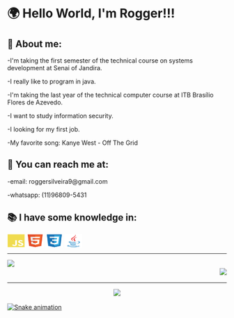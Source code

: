 <h1>🌍 Hello World, I'm Rogger!!!</h1>

<h2>🧙 About me:</h2>
   <p>-I'm taking the first semester of the technical course on systems development at Senai of Jandira.</p>
   <p>-I really like to program in java.</p> 
   <p>-I'm taking the last year of the technical computer course at ITB Brasílio Flores de Azevedo.</p>
   <p>-I want to study information security.</p>
   <p>-I looking for my first job.</p>
   <p>-My favorite song: Kanye West - Off The Grid </p>
<h2>🎯 You can reach me at:</h2>
    <p>-email: roggersilveira9@gmail.com</p>
    <p>-whatsapp: (11)96809-5431</p>

<div>
   <h2>📚 I have some knowledge in:</h2>
     <img align="center" height="30" width="40" src="https://raw.githubusercontent.com/devicons/devicon/master/icons/javascript/javascript-plain.svg">
     <img align="center" height="30" width="40" src="https://raw.githubusercontent.com/devicons/devicon/master/icons/html5/html5-original.svg">
     <img align="center" height="30" width="40" src="https://raw.githubusercontent.com/devicons/devicon/master/icons/css3/css3-original.svg">
     <img align="center" height="30" width="40" src="https://github.com/devicons/devicon/blob/master/icons/java/java-original.svg">
</div>

<hr>    
   
<div align="lef">
  <a href="https://github.com/RealDoubleG">
  <img height="180em" src="https://github-readme-stats.vercel.app/api?username=RealDoubleG&show_icons=true&theme=dracula&include_all_commits=true&count_private=true"/>
</div>

<div align ="right">
 <img height="180em" src="https://github-readme-stats.vercel.app/api/top-langs/?username=RealDoubleG&layout=compact&langs_count=7&theme=dracula"/>
</div>

<hr>

  <div align="center">
      <img src="http://pa1.narvii.com/6448/abc489f1177e698a5903e34f8f5863f230c1df7b_00.gif">
  </div>
   
   ![Snake animation](https://github.com/RealDoubleG/RealDoubleG/blob/output/github-contribution-grid-snake.svg)
  

